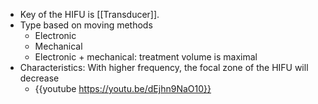 - Key of the HIFU is [[Transducer]].
- Type based on moving methods
	- Electronic
	- Mechanical
	- Electronic + mechanical: treatment volume is maximal
- Characteristics: With higher frequency, the focal zone of the HIFU will decrease
	- {{youtube https://youtu.be/dEjhn9NaO10}}